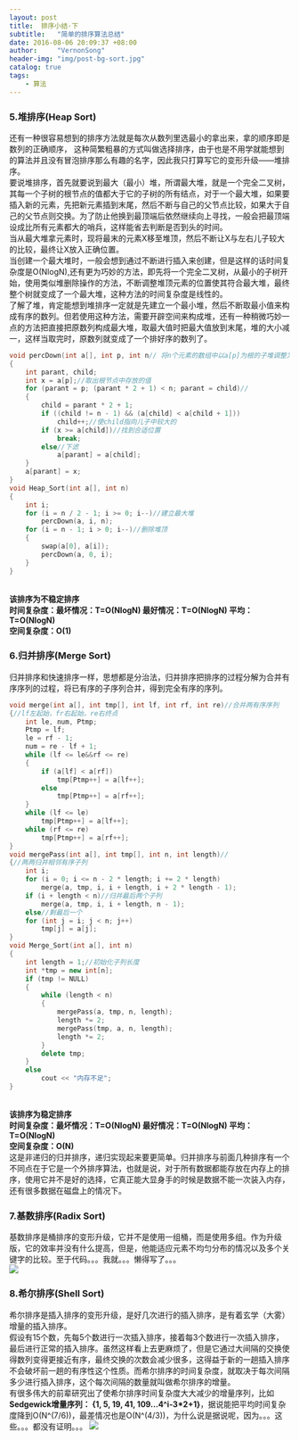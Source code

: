 ```yaml
---
layout: post
title:  排序小结·下
subtitle:   "简单的排序算法总结"
date: 2016-08-06 20:09:37 +08:00
author:     "VernonSong"
header-img: "img/post-bg-sort.jpg"
catalog: true
tags:
    - 算法
---
```


### 5.堆排序(Heap Sort)
还有一种很容易想到的排序方法就是每次从数列里选最小的拿出来，拿的顺序即是数列的正确顺序，
这种简繁粗暴的方式叫做选择排序，由于也是不用学就能想到的算法并且没有冒泡排序那么有趣的名字，因此我只打算写它的变形升级——堆排序。
<br>要说堆排序，首先就要说到最大（最小）堆，所谓最大堆，就是一个完全二叉树，其每一个子树的根节点的值都大于它的子树的所有结点，对于一个最大堆，如果要插入新的元素，先把新元素插到末尾，然后不断与自己的父节点比较，如果大于自己的父节点则交换。为了防止他换到最顶端后依然继续向上寻找，一般会把最顶端设成比所有元素都大的哨兵，这样能省去判断是否到头的时间。
<br>当从最大堆拿元素时，现将最末的元素X移至堆顶，然后不断让X与左右儿子较大的比较，最终让X放入正确位置。
<br>当创建一个最大堆时，一般会想到通过不断进行插入来创建，但是这样的话时间复杂度是O(NlogN),还有更为巧妙的方法，即先将一个完全二叉树，从最小的子树开始，使用类似堆删除操作的方法，不断调整堆顶元素的位置使其符合最大堆，最终整个树就变成了一个最大堆，这种方法的时间复杂度是线性的。
<br>了解了堆，肯定能想到堆排序一定就是先建立一个最小堆，然后不断取最小值来构成有序的数列。但若使用这种方法，需要开辟空间来构成堆，还有一种稍微巧妙一点的方法把直接把原数列构成最大堆，取最大值时把最大值放到末尾，堆的大小减一，这样当取完时，原数列就变成了一个排好序的数列了。

```cpp
void percDown(int a[], int p, int n// 将n个元素的数组中以a[p]为根的子堆调整为最大堆
{
	int parant, child;
	int x = a[p];//取出根节点中存放的值
	for (parant = p; (parant * 2 + 1) < n; parant = child)//
	{
		child = parant * 2 + 1;
		if ((child != n - 1) && (a[child] < a[child + 1]))
			child++;//使child指向儿子中较大的
		if (x >= a[child])//找到合适位置
			break;
		else//下滤
			a[parant] = a[child];
	}
	a[parant] = x;
}
void Heap_Sort(int a[], int n)
{
	int i;
	for (i = n / 2 - 1; i >= 0; i--)//建立最大堆
		percDown(a, i, n);
	for (i = n - 1; i > 0; i--)//删除堆顶
	{
		swap(a[0], a[i]);
		percDown(a, 0, i);
	}
}
```
<br>**该排序为不稳定排序**
<br>**时间复杂度：最坏情况：T=O(NlogN)   最好情况：T=O(NlogN) 平均：T=O(NlogN)**
<br>**空间复杂度：O(1)**

### 6.归并排序(Merge Sort)
归并排序和快速排序一样，思想都是分治法，归并排序把排序的过程分解为合并有序序列的过程，将已有序的子序列合并，得到完全有序的序列。

```cpp
void merge(int a[], int tmp[], int lf, int rf, int re)//合并两有序序列
{//lf左起始，fr右起始，re右终点
	int le, num, Ptmp;
	Ptmp = lf;
	le = rf - 1;
	num = re - lf + 1;
	while (lf <= le&&rf <= re)
	{
		if (a[lf] < a[rf])
			tmp[Ptmp++] = a[lf++];
		else
			tmp[Ptmp++] = a[rf++];
	}
	while (lf <= le)
		tmp[Ptmp++] = a[lf++];
	while (rf <= re)
		tmp[Ptmp++] = a[rf++];
}
void mergePass(int a[], int tmp[], int n, int length)//
{//两两归并相邻有序子列
	int i;
	for (i = 0; i <= n - 2 * length; i += 2 * length)
		merge(a, tmp, i, i + length, i + 2 * length - 1);
	if (i + length < n)//归并最后两个子列
		merge(a, tmp, i, i + length, n - 1);
	else//剩最后一个
	for (int j = i; j < n; j++)
		tmp[j] = a[j];
}
void Merge_Sort(int a[], int n)
{
	int length = 1;//初始化子列长度
	int *tmp = new int[n];
	if (tmp != NULL)
	{
		while (length < n)
		{
			mergePass(a, tmp, n, length);
			length *= 2;
			mergePass(tmp, a, n, length);
			length *= 2;
		}
		delete tmp;
	}
	else
		cout << "内存不足";
}
```
<br>**该排序为稳定排序**
<br>**时间复杂度：最坏情况：T=O(NlogN)   最好情况：T=O(NlogN) 平均：T=O(NlogN)**
<br>**空间复杂度：O(N)**
<br>这是非递归的归并排序，递归实现起来要更简单。归并排序与前面几种排序有一个不同点在于它是一个外排序算法，也就是说，对于所有数据都能存放在内存上的排序，使用它并不是好的选择，它真正能大显身手的时候是数据不能一次装入内存，还有很多数据在磁盘上的情况下。

### 7.基数排序(Radix Sort)
基数排序是桶排序的变形升级，它并不是使用一组桶，而是使用多组。作为升级版，它的效率并没有什么提高，但是，他能适应元素不均匀分布的情况以及多个关键字的比较。至于代码。。。我就。。。懒得写了。。。
<br>
![](https://github.com/shikiGitHub/MyStorage/blob/master/image/Cache_-6a9f7e7ddb19f408..jpg?raw=true)

### 8.希尔排序(Shell Sort)
希尔排序是插入排序的变形升级，是好几次进行的插入排序，是有着玄学（大雾）增量的插入排序。
<br>假设有15个数，先每5个数进行一次插入排序，接着每3个数进行一次插入排序，最后进行正常的插入排序。虽然这样看上去更麻烦了，但是它通过大间隔的交换使得数列变得更接近有序，最终交换的次数会减少很多，这得益于新的一趟插入排序不会破坏前一趟的有序性这个性质。而希尔排序的时间复杂度，就取决于每次间隔多少进行插入排序，这个每次间隔的数量就叫做希尔排序的增量。
<br>有很多伟大的前辈研究出了使希尔排序时间复杂度大大减少的增量序列，比如**Sedgewick增量序列：
{1, 5, 19, 41, 109...4^i-3\*2+1}**，据说能把平均时间复杂度降到O(N^(7/6))，最差情况也是O(N^(4/3))，为什么说是据说呢，因为。。。这些。。。都没有证明。。。
![](https://github.com/shikiGitHub/MyStorage/blob/master/image/Cache_-40ccba3214df0f69..jpg?raw=true)